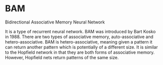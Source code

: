 # BAM

Bidirectional Associative Memory Neural Network

It is a type of recurrent neural network. BAM was introduced by Bart Kosko in 1988. There are two types of associative memory, auto-associative and hetero-associative. BAM is hetero-associative, meaning given a pattern it can return another pattern which is potentially of a different size. It is similar to the Hopfield network in that they are both forms of associative memory. However, Hopfield nets return patterns of the same size.
